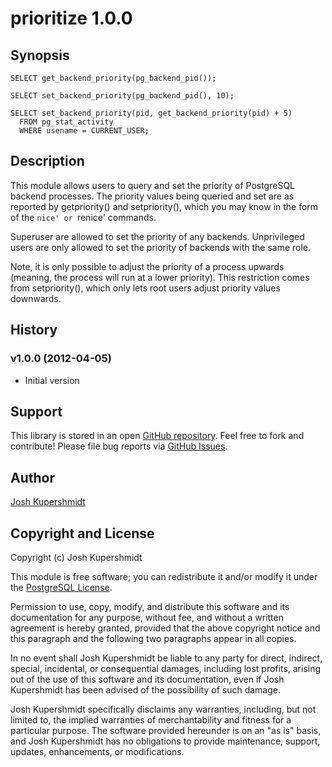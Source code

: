 prioritize 1.0.0
============

Synopsis
--------

    SELECT get_backend_priority(pg_backend_pid());

    SELECT set_backend_priority(pg_backend_pid(), 10);

    SELECT set_backend_priority(pid, get_backend_priority(pid) + 5)
      FROM pg_stat_activity
      WHERE usename = CURRENT_USER;

Description
-----------
This module allows users to query and set the priority of PostgreSQL
backend processes. The priority values being queried and set are
as reported by getpriority() and setpriority(), which you may know
in the form of the `nice' or `renice' commands.

Superuser are allowed to set the priority of any backends. Unprivileged
users are only allowed to set the priority of backends with the same
role.

Note, it is only possible to adjust the priority of a process upwards
(meaning, the process will run at a lower priority). This restriction
comes from setpriority(), which only lets root users adjust priority
values downwards.

History
-------
### v1.0.0 (2012-04-05)
  * Initial version



Support
-------

This library is stored in an open [GitHub
repository](https://github.com/schmiddy/pg_prioritize).
Feel free to fork and contribute! Please file bug reports
via [GitHub Issues](http://github.com/schmiddy/pg_prioritize/issues/).



Author
------
[Josh Kupershmidt](mailto:schmiddy@gmail.com)


Copyright and License
---------------------

Copyright (c) Josh Kupershmidt

This module is free software; you can redistribute it and/or modify it under
the [PostgreSQL License](http://www.opensource.org/licenses/postgresql).

Permission to use, copy, modify, and distribute this software and its 
documentation for any purpose, without fee, and without a written agreement is
hereby granted, provided that the above copyright notice and this paragraph
and the following two paragraphs appear in all copies.

In no event shall Josh Kupershmidt be liable to any party for direct,
indirect, special, incidental, or consequential damages, including
lost profits, arising out of the use of this software and its documentation,
even if Josh Kupershmidt has been advised of the possibility of such damage.

Josh Kupershmidt specifically disclaims any warranties,
including, but not limited to, the implied warranties of merchantability and 
fitness for a particular purpose. The software provided hereunder is on an "as 
is" basis, and Josh Kupershmidt has no obligations to provide maintenance,
support, updates, enhancements, or modifications.
